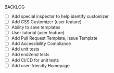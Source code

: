 BACKLOG

- [ ] Add special inspector to help identify customizer
- [ ] Add CSS Customizer (user feature)
- [ ] Ability to save templates
- [ ] User tutorial (user feature)
- [ ] Add Pull Request Template, Issue Template
- [ ] Add Accessibility Compliance
- [ ] Add unit tests
- [ ] Add end2end tests
- [ ] Add CI/CD for unit tests
- [ ] Add user-friendly Homepage
